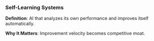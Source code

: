 ### Self-Learning Systems

**Definition**: AI that analyzes its own performance and improves itself automatically.

**Why It Matters**: Improvement velocity becomes competitive moat.
